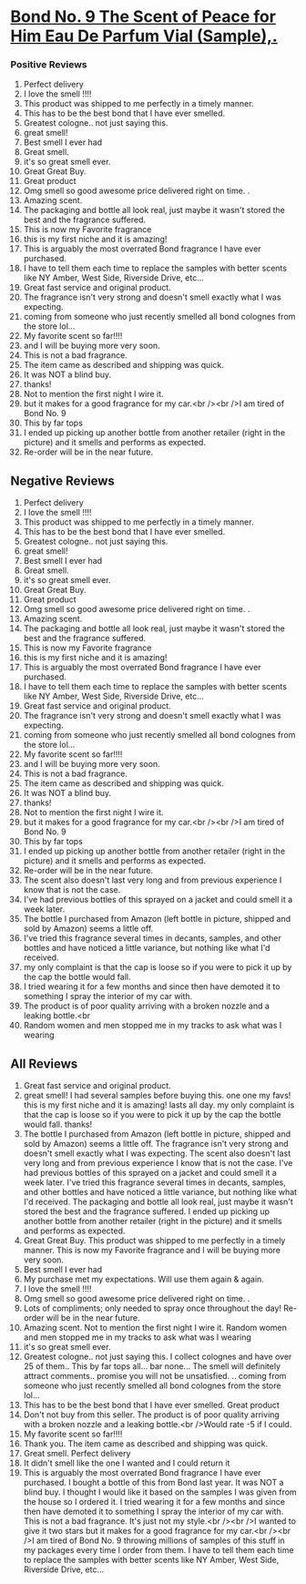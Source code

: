 # [Bond No. 9 The Scent of Peace for Him Eau De Parfum Vial (Sample),.](https://products.checkmycream.com/products/Bond-No.-9-The-Scent-of-Peace-for-Him-Eau-De-Parfum-Vial-(Sample)..html)

### Positive Reviews

<ol>
      <li>Perfect delivery</li>
      <li>I love the smell !!!!</li>
      <li>This product was shipped to me perfectly in a timely manner.</li>
      <li>This has to be the best bond that I have ever smelled.</li>
      <li>Greatest cologne.. not just saying this.</li>
      <li>great smell!</li>
      <li>Best smell I ever had</li>
      <li>Great smell.</li>
      <li>it&#x27;s so great smell ever.</li>
      <li>Great Great Buy.</li>
      <li>Great product</li>
      <li>Omg smell so good awesome price delivered right on time. .</li>
      <li>Amazing scent.</li>
      <li>The packaging and bottle all look real, just maybe it wasn&#x27;t stored the best and the fragrance suffered.</li>
      <li>This is now my Favorite fragrance</li>
      <li>this is my first niche and it is amazing!</li>
      <li>This is arguably the most overrated Bond fragrance I have ever purchased.</li>
      <li>I have to tell them each time to replace the samples with better scents like NY Amber, West Side, Riverside Drive, etc...</li>
      <li>Great fast service and original product.</li>
      <li>The fragrance isn&#x27;t very strong and doesn&#x27;t smell exactly what I was expecting.</li>
      <li>coming from someone who just recently smelled all bond colognes from the store lol...</li>
      <li>My favorite scent so far!!!!</li>
      <li>and I will be buying more very soon.</li>
      <li>This is not a bad fragrance.</li>
      <li>The item came as described and shipping was quick.</li>
      <li>It was NOT a blind buy.</li>
      <li>thanks!</li>
      <li>Not to mention the first night I wire it.</li>
      <li>but it makes for a good fragrance for my car.&lt;br /&gt;&lt;br /&gt;I am tired of Bond No. 9</li>
      <li>This by far tops</li>
      <li>I ended up picking up another bottle from another retailer (right in the picture) and it smells and performs as expected.</li>
      <li>Re-order will be in the near future.</li>
</ol>


<h2>Negative Reviews</h2>
<ol>
<li> Perfect delivery</li>
<li> I love the smell !!!!</li>
<li> This product was shipped to me perfectly in a timely manner.</li>
<li> This has to be the best bond that I have ever smelled.</li>
<li> Greatest cologne.. not just saying this.</li>
<li> great smell!</li>
<li> Best smell I ever had</li>
<li> Great smell.</li>
<li> it&#x27;s so great smell ever.</li>
<li> Great Great Buy.</li>
<li> Great product</li>
<li> Omg smell so good awesome price delivered right on time. .</li>
<li> Amazing scent.</li>
<li> The packaging and bottle all look real, just maybe it wasn&#x27;t stored the best and the fragrance suffered.</li>
<li> This is now my Favorite fragrance</li>
<li> this is my first niche and it is amazing!</li>
<li> This is arguably the most overrated Bond fragrance I have ever purchased.</li>
<li> I have to tell them each time to replace the samples with better scents like NY Amber, West Side, Riverside Drive, etc...</li>
<li> Great fast service and original product.</li>
<li> The fragrance isn&#x27;t very strong and doesn&#x27;t smell exactly what I was expecting.</li>
<li> coming from someone who just recently smelled all bond colognes from the store lol...</li>
<li> My favorite scent so far!!!!</li>
<li> and I will be buying more very soon.</li>
<li> This is not a bad fragrance.</li>
<li> The item came as described and shipping was quick.</li>
<li> It was NOT a blind buy.</li>
<li> thanks!</li>
<li> Not to mention the first night I wire it.</li>
<li> but it makes for a good fragrance for my car.&lt;br /&gt;&lt;br /&gt;I am tired of Bond No. 9</li>
<li> This by far tops</li>
<li> I ended up picking up another bottle from another retailer (right in the picture) and it smells and performs as expected.</li>
<li> Re-order will be in the near future.</li>
<li> The scent also doesn&#x27;t last very long and from previous experience I know that is not the case.</li>
<li> I&#x27;ve had previous bottles of this sprayed on a jacket and could smell it a week later.</li>
<li> The bottle I purchased from Amazon (left bottle in picture, shipped and sold by Amazon) seems a little off.</li>
<li> I&#x27;ve tried this fragrance several times in decants, samples, and other bottles and have noticed a little variance, but nothing like what I&#x27;d received.</li>
<li> my only complaint is that the cap is loose so if you were to pick it up by the cap the bottle would fall.</li>
<li> I tried wearing it for a few months and since then have demoted it to something I spray the interior of my car with.</li>
<li> The product is of poor quality arriving with a broken nozzle and a leaking bottle.&lt;br</li>
<li> Random women and men stopped me in my tracks to ask what was I wearing</li>
</ol>

<h2>All Reviews</h2>

<ol>
    <li> Great fast service and original product.</li>
    <li> great smell! I had several samples before buying this. one one my favs! this is my first niche and it is amazing! lasts all day. my only complaint is that the cap is loose so if you were to pick it up by the cap the bottle would fall. thanks!</li>
    <li> The bottle I purchased from Amazon (left bottle in picture, shipped and sold by Amazon) seems a little off. The fragrance isn&#x27;t very strong and doesn&#x27;t smell exactly what I was expecting. The scent also doesn&#x27;t last very long and from previous experience I know that is not the case. I&#x27;ve had previous bottles of this sprayed on a jacket and could smell it a week later. I&#x27;ve tried this fragrance several times in decants, samples, and other bottles and have noticed a little variance, but nothing like what I&#x27;d received. The packaging and bottle all look real, just maybe it wasn&#x27;t stored the best and the fragrance suffered. I ended up picking up another bottle from another retailer (right in the picture) and it smells and performs as expected.</li>
    <li> Great Great Buy. This product was shipped to me perfectly in a timely manner. This is now my Favorite fragrance and I will be buying more very soon.</li>
    <li> Best smell I ever had</li>
    <li> My purchase met my expectations.  Will use them again &amp; again.</li>
    <li> I love the smell !!!!</li>
    <li> Omg smell so good awesome price delivered right on time. .</li>
    <li> Lots of compliments; only needed to spray once throughout the day! Re-order will be in the near future.</li>
    <li> Amazing scent. Not to mention the first night I wire it. Random women and men stopped me in my tracks to ask what was I wearing</li>
    <li> it&#x27;s so great smell ever.</li>
    <li> Greatest cologne.. not just saying this. I collect colognes and have over 25 of them.. This by far tops all... bar none... The smell will definitely attract comments.. promise you will not be unsatisfied. .. coming from someone who just recently smelled all bond colognes from the store lol...</li>
    <li> This has to be the best bond that I have ever smelled. Great product</li>
    <li> Don&#x27;t not buy from this seller. The product is of poor quality arriving with a broken nozzle and a leaking bottle.&lt;br /&gt;Would rate -5 if I could.</li>
    <li> My favorite scent so far!!!!</li>
    <li> Thank you. The item came as described and shipping was quick.</li>
    <li> Great smell. Perfect delivery</li>
    <li> It didn&#x27;t smell like the one I wanted and I could return it</li>
    <li> This is arguably the most overrated Bond fragrance I have ever purchased. I bought a bottle of this from Bond last year. It was NOT a blind buy. I thought I would like it based on the samples I was given from the house so I ordered it. I tried wearing it for a few months and since then have demoted it to something I spray the interior of my car with. This is not a bad fragrance. It&#x27;s just not my style.&lt;br /&gt;&lt;br /&gt;I wanted to give it two stars but it makes for a good fragrance for my car.&lt;br /&gt;&lt;br /&gt;I am tired of Bond No. 9 throwing millions of samples of this stuff in my packages every time I order from them. I have to tell them each time to replace the samples with better scents like NY Amber, West Side, Riverside Drive, etc...</li>
</ol>




